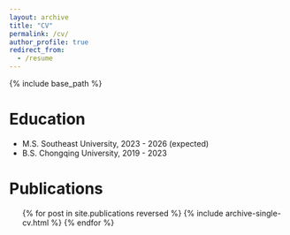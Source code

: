 ```yaml
---
layout: archive
title: "CV"
permalink: /cv/
author_profile: true
redirect_from:
  - /resume
---
```


{% include base_path %}

Education
======
* M.S. Southeast University, 2023 - 2026 (expected)
* B.S. Chongqing University, 2019 - 2023

Publications
======
  <ul>{% for post in site.publications reversed %}
    {% include archive-single-cv.html %}
  {% endfor %}</ul>
